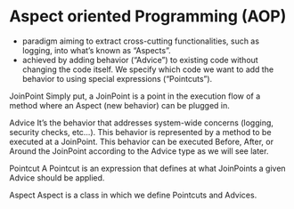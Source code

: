 # Aspect oriented Programming (AOP)

- paradigm aiming to extract cross-cutting functionalities, such as logging, into what’s known as “Aspects”.
- achieved by adding behavior (“Advice”) to existing code without changing the code itself. We specify which code we want to add the behavior to using special expressions (“Pointcuts”).

JoinPoint
Simply put, a JoinPoint is a point in the execution flow of a method where an Aspect (new behavior) can be plugged in.

Advice
It’s the behavior that addresses system-wide concerns (logging, security checks, etc…). This behavior is represented by a method to be executed at a JoinPoint. This behavior can be executed Before, After, or Around the JoinPoint according to the Advice type as we will see later.

Pointcut
A Pointcut is an expression that defines at what JoinPoints a given Advice should be applied.

Aspect
Aspect is a class in which we define Pointcuts and Advices.

